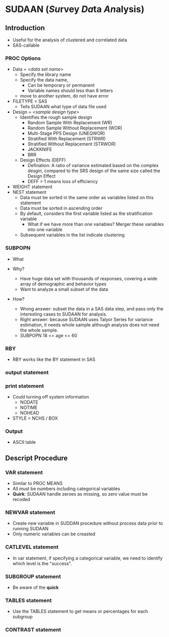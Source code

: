 
# SUDAAN (*Su*rvey *Da*ta *An*alysis)
## Introduction
- Useful for the analysis of clustered and correlated data
- SAS-callable
### PROC Options
- Data = \<*data set name*\>
  - Specify the library name
  - Specify the data name, 
    - Can be temporary or permanent
    - Variable names should less than 8 letters
  - move to another system, do not have error
- FILETYPE = SAS
  - Tells SUDAAN what type of data file used
- Design = \<*sample design type*\>
  - Identifies the rough sample design
    - Random Sample With Replacement (WR)
    - Random Sample Without Replacement (WOR)
    - Multi-Stage PPS Design (UNEQWOR)
    - Stratified With Replacement (STRWR)
    - Stratified Without Replacement (STRWOR)
    - JACKKNIFE
    - BRR
  - Design Effects (DEFF)
    - Defination: A ratio of variance estimated based on the complex desgin, compared to the SRS design of the same size called the Design Effect
    - DEFF > 1 means loss of efficiency
- WEIGHT statement
- NEST statement
  - Data must be sorted in the same order as variables listed on this statement
  - Data must be sorted in ascending order
  - By default, considers the first variable listed as the stratification variable
    - What if we have more than one variables? Merger these variables into one variable
  - Subsequent variables in the list indicate clustering
### SUBPOPN
- What

- Why?
  - Have huge data set with thousands of responses, covering a wide array of demographic and behavior types
  - Want to analyze a small subset of the data
- How?
  - Wrong answer: subset the data in a SAS data step, and pass only the interesting cases to SUDAAN for analysis.
  - Right answer: because SUDAAN uses Talyor Series for variance estimation, it needs whole sample although analysis does not need the whole sample.
  - SUBPOPN 18 <= age <= 60

### RBY
- RBY works like the BY statement in SAS

### output statement

### print statement 
- Could turning off system information
  - NODATE
  - NOTIME
  - NOHEAD
- STYLE = NCHS / BOX

### Output
- ASCII table

## Descript Procedure
### VAR statement
- Similar to PROC MEANS
- All must be numbers including categorical variables
- **Quirk**: SUDAAN handle zeroes as missing, so zero value must be recoded
### NEWVAR statement
- Create new variable in SUDDAN procedure without process data prior to running SUDAAN
- Only numeric variables can be creasted
### CATLEVEL statement
- In var statement, if specifying a categorical variable, we need to identify which level is the "success".
### SUBGROUP statement
- Be aware of the **quick**
### TABLES statement
- Use the TABLES statement to get means or percentages for each subgroup
### CONTRAST statement
